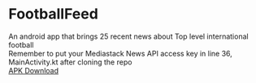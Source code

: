 # FootballFeed
An android app that brings 25 recent news about Top level international football
<br/>
Remember to put your Mediastack News API access key in line 36, MainActivity.kt after cloning the repo
<br/>
[APK Download](https://github.com/Anurag-Kumar-Mishra/Downloads/blob/main/README.md)
